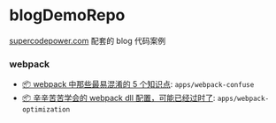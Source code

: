 # blogDemoRepo

[supercodepower.com](https://supercodepower.com/) 配套的 blog 代码案例


### webpack

- [📦 webpack 中那些最易混淆的 5 个知识点](https://supercodepower.com/webpack_five_knowledge_points): `apps/webpack-confuse`
- [📦 辛辛苦苦学会的 webpack dll 配置，可能已经过时了](https://supercodepower.com/webpack_dll): `apps/webpack-optimization`
